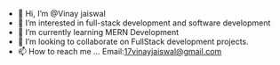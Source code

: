 - 👋 Hi, I’m @Vinay jaiswal
- 👀 I’m interested in full-stack development and software development 
- 🌱 I’m currently learning MERN Development
- 💞️ I’m looking to collaborate on FullStack development projects.
- 📫 How to reach me ...
Email:17vinayjaiswal@gmail.com


<!---
Vinayjais/Vinayjais is a ✨ special ✨ repository because its `README.md` (this file) appears on your GitHub profile.
You can click the Preview link to take a look at your changes.
--->
